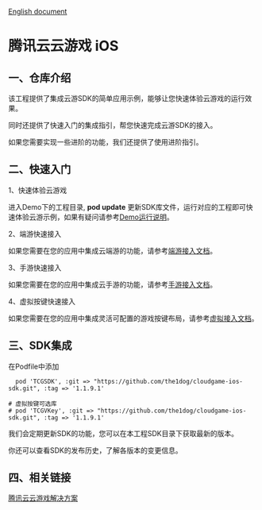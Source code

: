 [English document](README_EN-US.md)
# 腾讯云云游戏 iOS
## 一、仓库介绍
该工程提供了集成云游SDK的简单应用示例，能够让您快速体验云游戏的运行效果。

同时还提供了快速入门的集成指引，帮您快速完成云游SDK的接入。

如果您需要实现一些进阶的功能，我们还提供了使用进阶指引。

## 二、快速入门
1、快速体验云游戏

进入Demo下的工程目录, **pod update** 更新SDK库文件，运行对应的工程即可快速体验云游示例，如果有疑问请参考[Demo运行说明](Demo/README.md)。

2、端游快速接入

如果您需要在您的应用中集成云端游的功能，请参考[端游接入文档](Doc/端游接入说明.md)。

3、手游快速接入

如果您需要在您的应用中集成云手游的功能，请参考[手游接入文档](Doc/手游接入说明.md)。

4、虚拟按键快速接入

如果您需要在您的应用中集成灵活可配置的游戏按键布局，请参考[虚拟接入文档](Doc/自定义虚拟按键.md)。

## 三、SDK集成

在Podfile中添加
```
  pod 'TCGSDK', :git => "https://github.com/the1dog/cloudgame-ios-sdk.git", :tag => '1.1.9.1'

# 虚拟按键可选库
# pod 'TCGVKey', :git => "https://github.com/the1dog/cloudgame-ios-sdk.git", :tag => '1.1.9.1'
```

我们会定期更新SDK的功能，您可以在本工程SDK目录下获取最新的版本。

你还可以查看SDK的发布历史，了解各版本的变更信息。


## 四、相关链接
[腾讯云云游戏解决方案](https://cloud.tencent.com/solution/gs)

